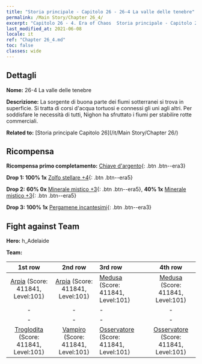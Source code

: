 ```yaml
---
title: "Storia principale - Capitolo 26 - 26-4 La valle delle tenebre"
permalink: /Main Story/Chapter 26_4/
excerpt: "Capitolo 26 - 4. Era of Chaos  Storia principale - Capitolo 26_4. 26-4 La valle delle tenebre"
last_modified_at: 2021-06-08
locale: it
ref: "Chapter 26_4.md"
toc: false
classes: wide
---
```


## Dettagli

 **Nome:** 26-4 La valle delle tenebre

 **Descrizione:** La sorgente di buona parte dei fiumi sotterranei si trova in superficie. Si tratta di corsi d'acqua tortuosi e connessi gli uni agli altri. Per soddisfare le necessità di tutti, Nighon ha sfruttato i fiumi per stabilire rotte commerciali.

 **Related to:** [Storia principale Capitolo 26](/it/Main Story/Chapter 26/)

## Ricompensa

 **Ricompensa primo completamento:** [Chiave d'argento](/ItemsIT/con_693/){: .btn .btn--era3}

 **Drop 1:** **100% 1x** [Zolfo stellare +4](/ItemsIT/mat_92/){: .btn .btn--era5}

 **Drop 2:** **60% 0x** [Minerale mistico +3](/ItemsIT/mat_82/){: .btn .btn--era5}, **40% 1x** [Minerale mistico +3](/ItemsIT/mat_82/){: .btn .btn--era5}

 **Drop 3:** **100% 1x** [Pergamene incantesimi](/ItemsIT/con_694/){: .btn .btn--era3}


## Fight against Team
 **Hero:** h_Adelaide

 **Team:**


  | 1st row | 2nd row | 3rd row | 4th row |
  |:----:|:----:|:----|:----:|
  | [Arpia](/it/units/Harpy/) (Score: 411841, Level:101)  | [Arpia](/it/units/Harpy/) (Score: 411841, Level:101)  | [Medusa](/it/units/Medusa/) (Score: 411841, Level:101)  | [Medusa](/it/units/Medusa/) (Score: 411841, Level:101)  |
  | - | - | - | - |
  | - | - | - | - |
  | [Troglodita](/it/units/Troglodyte/) (Score: 411841, Level:101)  | [Vampiro](/it/units/Vampire/) (Score: 411841, Level:101)  | [Osservatore](/it/units/Beholder/) (Score: 411841, Level:101)  | [Osservatore](/it/units/Beholder/) (Score: 411841, Level:101)  |


